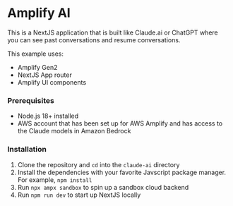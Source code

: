 # Amplify AI 

This is a NextJS application that is built like Claude.ai or ChatGPT where you can see past conversations and resume conversations.

This example uses:

- Amplify Gen2
- NextJS App router
- Amplify UI components

### Prerequisites

- Node.js 18+ installed
- AWS account that has been set up for AWS Amplify and has access to the Claude models in Amazon Bedrock

### Installation

1. Clone the repository and `cd` into the `claude-ai` directory
2. Install the dependencies with your favorite Javscript package manager. For example, `npm install`
3. Run `npx ampx sandbox` to spin up a sandbox cloud backend
4. Run `npm run dev` to start up NextJS locally

